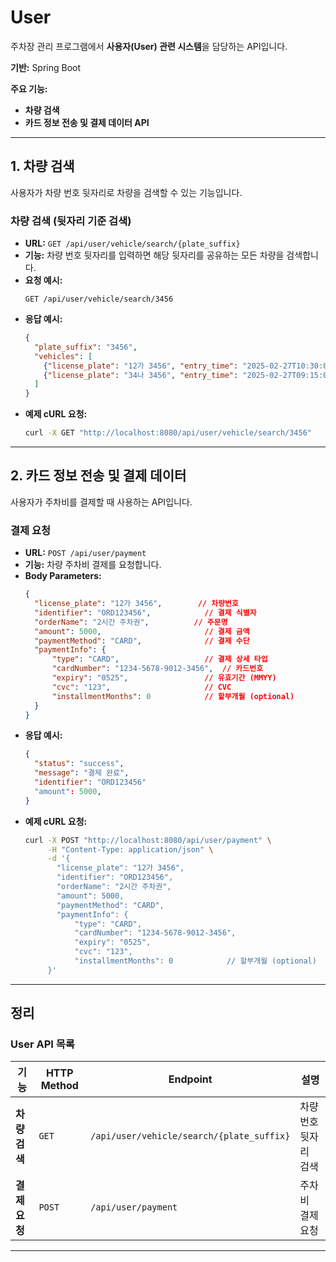 # User
주차장 관리 프로그램에서 **사용자(User) 관련 시스템**을 담당하는 API입니다.

**기반:** Spring Boot

**주요 기능:**
- **차량 검색**
- **카드 정보 전송 및 결제 데이터 API**

---

## 1. 차량 검색
사용자가 차량 번호 뒷자리로 차량을 검색할 수 있는 기능입니다.

### 차량 검색 (뒷자리 기준 검색)
- **URL:** `GET /api/user/vehicle/search/{plate_suffix}`
- **기능:** 차량 번호 뒷자리를 입력하면 해당 뒷자리를 공유하는 모든 차량을 검색합니다.
- **요청 예시:**
  ```
  GET /api/user/vehicle/search/3456
  ```
- **응답 예시:**
  ```json
  {
    "plate_suffix": "3456",
    "vehicles": [
      {"license_plate": "12가 3456", "entry_time": "2025-02-27T10:30:00"},
      {"license_plate": "34나 3456", "entry_time": "2025-02-27T09:15:00"}
    ]
  }
  ```
- **예제 cURL 요청:**
  ```bash
  curl -X GET "http://localhost:8080/api/user/vehicle/search/3456"
  ```


---

## 2. 카드 정보 전송 및 결제 데이터
사용자가 주차비를 결제할 때 사용하는 API입니다.

### 결제 요청
- **URL:** `POST /api/user/payment`
- **기능:** 차량 주차비 결제를 요청합니다.
- **Body Parameters:**
  ```json
  {
    "license_plate": "12가 3456",        // 차량번호
    "identifier": "ORD123456",            // 결제 식별자
    "orderName": "2시간 주차권",          // 주문명
    "amount": 5000,                       // 결제 금액
    "paymentMethod": "CARD",              // 결제 수단
    "paymentInfo": {
        "type": "CARD",                   // 결제 상세 타입
        "cardNumber": "1234-5678-9012-3456",  // 카드번호
        "expiry": "0525",                 // 유효기간 (MMYY)
        "cvc": "123",                     // CVC
        "installmentMonths": 0            // 할부개월 (optional)
    }
  }
  ```
- **응답 예시:**
  ```json
  {
    "status": "success",
    "message": "결제 완료",
    "identifier": "ORD123456"
    "amount": 5000,
  }
  ```
- **예제 cURL 요청:**
  ```bash
  curl -X POST "http://localhost:8080/api/user/payment" \
       -H "Content-Type: application/json" \
       -d '{
         "license_plate": "12가 3456",
         "identifier": "ORD123456",
         "orderName": "2시간 주차권",
         "amount": 5000,
         "paymentMethod": "CARD",
         "paymentInfo": {
             "type": "CARD",
             "cardNumber": "1234-5678-9012-3456",
             "expiry": "0525",
             "cvc": "123",
             "installmentMonths": 0            // 할부개월 (optional)
       }'
  ```

---

## 정리
### User API 목록
| 기능 | HTTP Method | Endpoint | 설명 |
|------|------------|----------|------|
| **차량 검색** | `GET` | `/api/user/vehicle/search/{plate_suffix}` | 차량 번호 뒷자리 검색 |
| **결제 요청** | `POST` | `/api/user/payment` | 주차비 결제 요청 |

---

